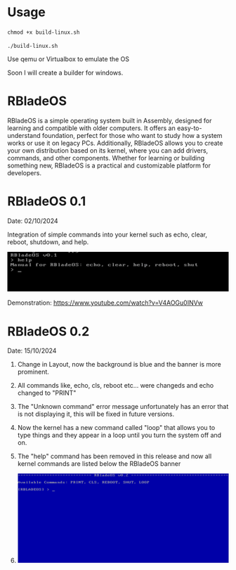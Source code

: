 # Usage
`chmod +x build-linux.sh`

`./build-linux.sh`

Use qemu or Virtualbox to emulate the OS

Soon I will create a builder for windows.

# RBladeOS

RBladeOS is a simple operating system built in Assembly, designed for learning and compatible with older computers. It offers an easy-to-understand foundation, perfect for those who want to study how a system works or use it on legacy PCs. Additionally, RBladeOS allows you to create your own distribution based on its kernel, where you can add drivers, commands, and other components. Whether for learning or building something new, RBladeOS is a practical and customizable platform for developers.

# RBladeOS 0.1

Date: 02/10/2024

Integration of simple commands into your kernel such as echo, clear, reboot, shutdown, and help. 

![RBladeOS](0.1.png)

Demonstration: https://www.youtube.com/watch?v=V4AOGu0INVw

# RBladeOS 0.2

Date: 15/10/2024

1. Change in Layout, now the background is blue and the banner is more prominent.

2. All commands like, echo, cls, reboot etc... were changeds and echo changed to "PRINT"

3. The "Unknown command" error message unfortunately has an error that is not displaying it, this will be fixed in future versions.

4. Now the kernel has a new command called "loop" that allows you to type things and they appear in a loop until you turn the system off and on.

5. The "help" command has been removed in this release and now all kernel commands are listed below the RBladeOS banner

6. ![RBladeOS](0.2.png)


